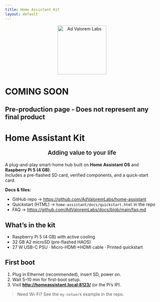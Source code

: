 ```yaml
---
title: Home Assistant Kit
layout: default
---
```


<p align="center">
  <img src="{{ '/assets/brand-logo-simple.png' | relative_url }}" alt="Ad Valorem Labs" width="160">
</p>

# COMING SOON
## Pre-production page - Does not represent any final product

# Home Assistant Kit

<p align="center" style="font-size:1.2rem; font-weight:600; margin-top:.2em;">
  Adding value to your life
</p>

A plug-and-play smart-home hub built on **Home Assistant OS** and **Raspberry Pi 5 (4 GB)**.  
Includes a pre-flashed SD card, verified components, and a quick-start card.

**Docs & files:**  
- GitHub repo → <https://github.com/AdValoremLabs/home-assistant>  
- Quickstart (HTML) → `home-assistant/docs/quickstart.html` in the repo  
- FAQ → <https://github.com/AdValoremLabs/docs/blob/main/faq.md>

## What’s in the kit
- Raspberry Pi 5 (4 GB) with active cooling  
- 32 GB A2 microSD (pre-flashed HAOS)  
- 27 W USB-C PSU · Micro-HDMI→HDMI cable · Printed quickstart

## First boot
1. Plug in Ethernet (recommended), insert SD, power on.  
2. Wait 5–10 min for first-boot setup.  
3. Visit **http://homeassistant.local:8123/** (or the Pi’s IP).

> Need Wi-Fi? See the `my-network` example in the repo.
